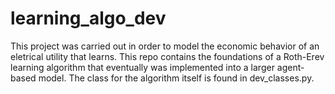 # learning_algo_dev
This project was carried out in order to model the economic behavior of an eletrical utility that learns. This repo contains the foundations of a Roth-Erev learning algorithm that eventually was implemented into a larger agent-based model. The class for the algorithm itself is found in dev_classes.py.

